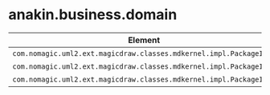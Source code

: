 # anakin.business.domain

| Element | Name | Documentation |
| ----------- | ------- | ------------- |
| `com.nomagic.uml2.ext.magicdraw.classes.mdkernel.impl.PackageImpl` | szervezet |  |
| `com.nomagic.uml2.ext.magicdraw.classes.mdkernel.impl.PackageImpl` | raktar |  |
| `com.nomagic.uml2.ext.magicdraw.classes.mdkernel.impl.PackageImpl` | targy |  |

